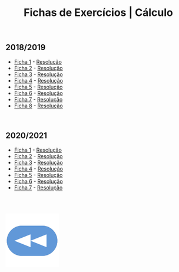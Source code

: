 <h1 align="center">Fichas de Exercícios | Cálculo</h1>

<br>

## 2018/2019
* [Ficha 1](Calculo_folha1.pdf) - [Resolução](html/Folha1.html)
* [Ficha 2](Calculo_folha2.pdf) - [Resolução](html/Folha%202.html)
* [Ficha 3](Calculo_folha3.pdf) - [Resolução](html/Folha%203.html)
* [Ficha 4](Calculo_folha4.pdf) - [Resolução](html/Folha%204.html)
* [Ficha 5](CalculoEE_folha5.pdf) - [Resolução](html/Folha5.html)
* [Ficha 6](CalculoEE_folha6.pdf) - [Resolução](html/Folha6.html)
* [Ficha 7](Calculo_folha7.pdf) - [Resolução](html/Folha7.html)
* [Ficha 8](Calculo_folha8.pdf) - [Resolução](html/Folha8.html)

<br>

## 2020/2021
* [Ficha 1](Ex1-2021.pdf) - [Resolução](Ex1-2021-res.pdf)
* [Ficha 2](Ex2-2021.pdf) - [Resolução](Ex2-2021-res.pdf)
* [Ficha 3](Ex3-2021.pdf) - [Resolução](Ex3-2021-res.pdf)
* [Ficha 4](Ex4-2021.pdf) - [Resolução](Ex4-2021-res.pdf)
* [Ficha 5](Ex5-2021.pdf) - [Resolução](Ex5-2021-res.pdf)
* [Ficha 6](Ex6-2021.pdf) - [Resolução](Ex6-2021-res.pdf)
* [Ficha 7](Ex7-2021.pdf) - [Resolução](Ex7-2021-res.pdf)

<br><br>

[![retroceder](https://raw.githubusercontent.com/David81820/Recursos-LCC/main/Rewind.png)](https://david81820.github.io/Recursos-LCC/calculo)